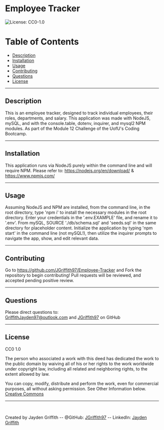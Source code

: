 # Employee Tracker

![License: CC0-1.0](https://licensebuttons.net/l/zero/1.0/80x15.png)

# Table of Contents

- [Description](#description)
- [Installation](#installation)
- [Usage](#usage)
- [Contributing](#contributing)
- [Questions](#questions)
- [License](#license)

---

## Description

This is an employee tracker, designed to track individual employees, their roles, departments, and salary. This application was made with NodeJS, mySQL, and with the console.table, dotenv, inquirer, and mysql2 NPM modules. As part of the Module 12 Challenge of the UofU's Coding Bootcamp.

---

## Installation

This application runs via NodeJS purely within the command line and will require NPM. Please refer to: https://nodejs.org/en/download/ & https://www.npmjs.com/

---

## Usage

Assuming NodeJS and NPM are installed, from the command line, in the root directory, type 'npm i' to install the necessary modules in the root directory. Enter your credentials in the '.env.EXAMPLE' file, and rename it to '.env'. From mySQL, SOURCE './db/schema.sql' and 'seeds.sql' in the same directory for placeholder content. Initialize the application by typing 'npm start' in the command line (not mySQL!), then utilize the inquirer prompts to navigate the app, show, and edit relevant data.

---

## Contributing

Go to https://github.com/JGriffith97/Employee-Tracker and Fork the repository to begin contributing! Pull requests will be reviewed, and accepted pending positive review.

---

## Questions

Please direct questions to:<br/>
[GriffithJayden97@outlook.com](mailto:GriffithJayden97@outlook.com) and [JGriffith97](https://github.com/JGriffith97) on GitHub

---

## License

CC0 1.0

The person who associated a work with this deed has dedicated the work to the
public domain by waiving all of his or her rights to the work worldwide under
copyright law, including all related and neighboring rights, to the extent allowed by law.

You can copy, modify, distribute and perform the work, even for commercial purposes,
all without asking permission. See Other Information below.<br/>
[Creative Commons](http://creativecommons.org/publicdomain/zero/1.0/)

---

<br/>

Created by Jayden Griffith -- @GitHub: [JGriffith97](https://github.com/JGriffith97) -- LinkedIn: [Jayden Griffith](https://www.linkedin.com/in/jayden-griffith-a3b7b9217/)
